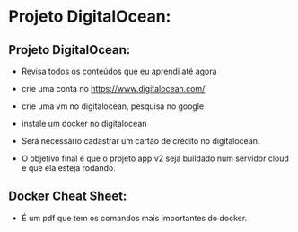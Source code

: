 # Projeto DigitalOcean:

## Projeto DigitalOcean:
- Revisa todos os conteúdos que eu aprendi até agora

- crie uma conta no https://www.digitalocean.com/

- crie uma vm no digitalocean, pesquisa no google

- instale um docker no digitalocean

- Será necessário cadastrar um cartão de crédito no digitalocean.

- O objetivo final é que o projeto app:v2 seja buildado num servidor cloud e que ela esteja rodando.

## Docker Cheat Sheet:
- É um pdf que tem os comandos mais importantes do docker.
